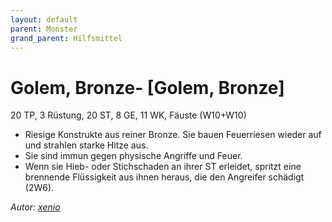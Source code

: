 ```yaml
---
layout: default
parent: Monster
grand_parent: Hilfsmittel
---
```


# Golem, Bronze- [Golem, Bronze]
20 TP, 3 Rüstung, 20 ST, 8 GE, 11 WK, Fäuste (W10+W10)
- Riesige Konstrukte aus reiner Bronze. Sie bauen Feuerriesen wieder auf und strahlen starke Hitze aus.
- Sie sind immun gegen physische Angriffe und Feuer.
- Wenn sie Hieb- oder Stichschaden an ihrer ST erleidet, spritzt eine brennende Flüssigkeit aus ihnen heraus, die den Angreifer schädigt (2W6).

*Autor: [xenio](https://xenioinabottle.blogspot.com)*
